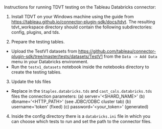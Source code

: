 Instructions for running TDVT testing on the Tableau Databricks
connector:

1. Install TDVT on your Windows machine using the guide from https://tableau.github.io/connector-plugin-sdk/docs/tdvt. The resulting tdvt_workspace directory should contain the following subdirectories: config, plugins, and tds.

2. Prepare the testing tables.
- Upload the TestV1 datasets from
   https://github.com/tableau/connector-plugin-sdk/tree/master/tests/datasets/TestV1
from the `Data -> Add Data` menu in your Databricks environment.
- Run the `testv1_datasets` notebook inside the notebooks directory to
   create the testing tables.

3. Update the tds files
- Replace in the `Staples.databricks.tds` and `cast_cals.databricks.tds` files the connection parameters: 
   (a) server='<SHARD_NAME>'
   (b) dbname='<HTTP_PATH>' (see JDBC/ODBC cluster tab)
   (b) username='token' (fixed) 
   (c) password='<your_token>' (generated)

4. Inside the config directory there is a `databricks.ini` file in which you can choose which tests to run and set the path to the connector files.

